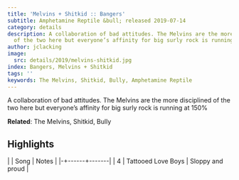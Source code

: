 ```yaml
---
title: 'Melvins + Shitkid :: Bangers'
subtitle: Amphetamine Reptile &bull; released 2019-07-14
category: details
description: A collaboration of bad attitudes. The Melvins are the more disciplined
  of the two here but everyone’s affinity for big surly rock is running at 150%
author: jclacking
image:
  src: details/2019/melvins-shitkid.jpg
index: Bangers, Melvins + Shitkid
tags: ''
keywords: The Melvins, Shitkid, Bully, Amphetamine Reptile
---
```

A collaboration of bad attitudes. The Melvins are the more disciplined of the two here but everyone’s affinity for big surly rock is running at 150%<!--more-->

**Related**: The Melvins, Shitkid, Bully

## Highlights

| | Song | Notes |
|-+------+-------|
| 4 | Tattooed Love Boys | Sloppy and proud |

